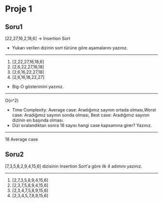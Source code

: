 # Proje 1
## Soru1
[22,27,16,2,18,6] -> Insertion Sort

* Yukarı verilen dizinin sort türüne göre aşamalarını yazınız.

***

1. [2,22,27,16,18,6]
2. [2,6,22,27,16,18]
3. [2,6,16,22,27,18]
4. [2,6,16,18,22,27]
* Big-O gösterimini yazınız.

***

O(n^2)
* Time Complexity: Average case: Aradığımız sayının ortada olması,Worst case: Aradığımız sayının sonda olması, Best case: Aradığımız sayının dizinin en başında olması.
* Dizi sıralandıktan sonra 18 sayısı hangi case kapsamına girer? Yazınız.

***

18 Average case

## Soru2
[7,3,5,8,2,9,4,15,6] dizisinin Insertion Sort'a göre ilk 4 adımını yazınız.

***

1. [2,7,3,5,8,9,4,15,6]
2. [2,3,7,5,8,9,4,15,6]
3. [2,3,4,7,5,8,9,15,6]
4. [2,3,4,5,7,8,9,15,6]
